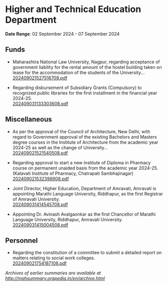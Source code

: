 # Higher and Technical Education Department

**Date Range**: 02 September 2024 - 07 September 2024


## Funds
- Maharashtra National Law University, Nagpur, regarding acceptance of government liability for the rental amount of the hostel building taken on lease for the accommodation of the students of the University...\
  [202409021527516708.pdf](https://gr.maharashtra.gov.in/Site/Upload/Government%20Resolutions/English/202409021527516708...pdf)

- Regarding disbursement of Subsidiary Grants (Compulsory) to recognized public libraries for the first installment in the financial year 2024-25.\
  [202409031133303608.pdf](https://gr.maharashtra.gov.in/Site/Upload/Government%20Resolutions/English/202409031133303608....pdf)

## Miscellaneous
- As per the approval of the Council of Architecture, New Delhi, with regard to Government approval of the existing Bachelors and Masters degree courses in the Institute of Architecture from the academic year 2024-25 as well as the change of University...\
  [202409021521540508.pdf](https://gr.maharashtra.gov.in/Site/Upload/Government%20Resolutions/English/202409021521540508.pdf)

- Regarding approval to start a new institute of Diploma in Pharmacy course on permanent unaided basis from the academic year 2024-25. (Kalavati Institute of Pharmacy, Chatrapati Sambhajinagar)\
  [202409021532398908.pdf](https://gr.maharashtra.gov.in/Site/Upload/Government%20Resolutions/English/202409021532398908.pdf)

- Joint Director, Higher Education, Department of Amravati, Amravati is appointing Marathi Language University, Riddhapur, as the first Registrar of Amravati University.\
  [202409031414545708.pdf](https://gr.maharashtra.gov.in/Site/Upload/Government%20Resolutions/English/202409031414545708...pdf)

- Appointing Dr. Avinash Avalgaonkar as the first Chancellor of Marathi Language University, Riddhapur, Amravati University.\
  [202409031415004508.pdf](https://gr.maharashtra.gov.in/Site/Upload/Government%20Resolutions/English/202409031415004508....pdf)

## Personnel
- Regarding the constitution of a committee to submit a detailed report on matters relating to social work colleges.\
  [202409021754187108.pdf](https://gr.maharashtra.gov.in/Site/Upload/Government%20Resolutions/English/202409021754187108.pdf)


*Archives of earlier summaries are available at http://mahsummary.orgpedia.in/en/archive.html*